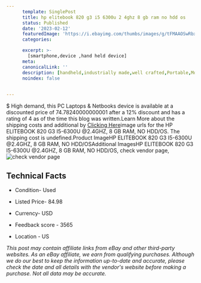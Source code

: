 ```yaml
---
      template: SinglePost
      title: hp elitebook 820 g3 i5 6300u 2 4ghz 8 gb ram no hdd os
      status: Published
      date: '2023-02-12'
      featuredImage: 'https://i.ebayimg.com/thumbs/images/g/tFMAAOSwRbxj3Sta/s-l225.jpg'
      categories: 

      excerpt: >-
        [smartphone,device ,hand held device]
      meta:
      canonicalLink: ''
      description: [handheld,industrially made,well crafted,Portable,Mobile,Compact,Convenient,Lightweight,Maneuverable,Man-portable,Miniature,Carriable,Hand-held,Light,Holdable,Transportable,Mobile device,Pocket-sized,On-the-go,Wireless,Cordless,Compact size,Convenient size, smartphone,device ,hand held device]
      noindex: false

        
---
```

$
    High demand, this PC Laptops & Netbooks device is available at a discounted price of 74.78240000000001 after a 12% discount and has a rating of 4 as of the time this blog was written.Learn More about the shipping costs and additional by [Clicking Here](https://www.ebay.com/itm/175598356672?hash=item28e27a48c0%3Ag%3AtFMAAOSwRbxj3Sta&mkevt=1&mkcid=1&mkrid=711-53200-19255-0&campid=%253CePNCampaignId%253E&customid=%253CreferenceId%253E&toolid=10049)image urls for the HP ELITEBOOK 820 G3 I5-6300U @2.4GHZ, 8 GB RAM, NO HDD/OS. The shipping cost is undefined.Product ImageHP ELITEBOOK 820 G3 I5-6300U @2.4GHZ, 8 GB RAM, NO HDD/OSAdditional ImagesHP ELITEBOOK 820 G3 I5-6300U @2.4GHZ, 8 GB RAM, NO HDD/OS, check vendor page, ![check vendor page](https://origin-galleryplus.ebayimg.com/ws/web/175598356672_2_0_1/225x225.jpg,https://origin-galleryplus.ebayimg.com/ws/web/175598356672_3_0_1/225x225.jpg,https://origin-galleryplus.ebayimg.com/ws/web/175598356672_4_0_1/225x225.jpg,https://origin-galleryplus.ebayimg.com/ws/web/175598356672_5_0_1/225x225.jpg,https://origin-galleryplus.ebayimg.com/ws/web/175598356672_6_0_1/225x225.jpg,https://origin-galleryplus.ebayimg.com/ws/web/175598356672_7_0_1/225x225.jpg,https://origin-galleryplus.ebayimg.com/ws/web/175598356672_8_0_1/225x225.jpg,https://origin-galleryplus.ebayimg.com/ws/web/175598356672_9_0_1/225x225.jpg)
    
    

 ## Technical Facts 



     
      

 - Condition- Used 


      

 - Listed Price- 84.98 


      

 - Currency- USD 


      

 - Feedback score - 3565 


      

 - Location - US 


      
      

 *_This post may contain affiliate links from eBay and other third-party websites. As an eBay affiliate, we earn from qualifying purchases. Although we do our best to keep the information up-to-date and accurate, please check the date and all details with the vendor's website before making a purchase. Not all data may be accurate._*



    
    
    
    
    